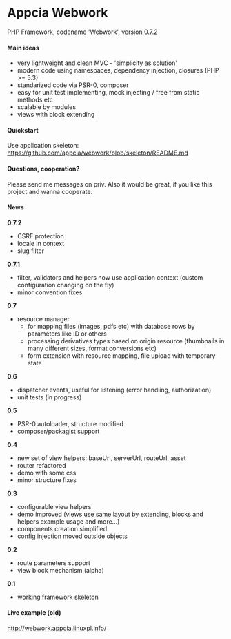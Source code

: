 Appcia Webwork
================
PHP Framework, codename 'Webwork', version 0.7.2

#### Main ideas

* very lightweight and clean MVC - 'simplicity as solution'
* modern code using namespaces, dependency injection, closures (PHP >= 5.3)
* standarized code via PSR-0, composer
* easy for unit test implementing, mock injecting / free from static methods etc
* scalable by modules
* views with block extending

#### Quickstart

Use application skeleton: https://github.com/appcia/webwork/blob/skeleton/README.md

#### Questions, cooperation?

Please send me messages on priv.
Also it would be great, if you like this project and wanna cooperate. 

#### News
**0.7.2**
* CSRF protection
* locale in context
* slug filter

**0.7.1**
* filter, validators and helpers now use application context (custom configuration changing on the fly)
* minor convention fixes

**0.7**
* resource manager
  * for mapping files (images, pdfs etc) with database rows by parameters like ID or others
  * processing derivatives types based on origin resource (thumbnails in many different sizes, format conversions etc)
  * form extension with resource mapping, file upload with temporary state

**0.6**
* dispatcher events, useful for listening (error handling, authorization)
* unit tests (in progress)

**0.5**
* PSR-0 autoloader, structure modified
* composer/packagist support

**0.4** 
* new set of view helpers: baseUrl, serverUrl, routeUrl, asset
* router refactored
* demo with some css
* minor structure fixes

**0.3**
* configurable view helpers
* demo improved (views use same layout by extending, blocks and helpers example usage and more...)
* components creation simplified
* config injection moved outside objects

**0.2**
* route parameters support
* view block mechanism (alpha)

**0.1**
* working framework skeleton

#### Live example (old)
http://webwork.appcia.linuxpl.info/

